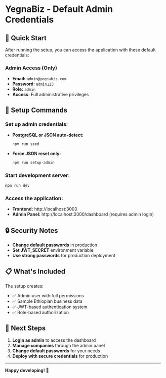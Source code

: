 # YegnaBiz - Default Admin Credentials

## 🚀 Quick Start

After running the setup, you can access the application with these default credentials:

### Admin Access (Only)
- **Email:** `admin@yegnabiz.com`
- **Password:** `admin123`
- **Role:** `admin`
- **Access:** Full administrative privileges

## 🔧 Setup Commands

### Set up admin credentials:
- **PostgreSQL or JSON auto-detect:**
  ```bash
  npm run seed
  ```
- **Force JSON reset only:**
  ```bash
  npm run setup-admin
  ```

### Start development server:
```bash
npm run dev
```

### Access the application:
- **Frontend:** http://localhost:3000
- **Admin Panel:** http://localhost:3000/dashboard (requires admin login)

## 🔒 Security Notes

- **Change default passwords** in production
- **Set JWT_SECRET** environment variable
- **Use strong passwords** for production deployment

## 📋 What's Included

The setup creates:
- ✅ Admin user with full permissions
- ✅ Sample Ethiopian business data
- ✅ JWT-based authentication system
- ✅ Role-based authorization

## 🎯 Next Steps

1. **Login as admin** to access the dashboard
2. **Manage companies** through the admin panel
3. **Change default passwords** for your needs
4. **Deploy with secure credentials** for production

---

**Happy developing!** 🎉
